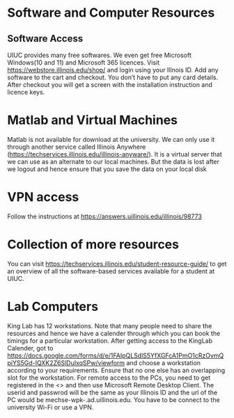 # Software and Computer Resources

## Software Access
UIUC provides many free softwares. We even get free Microsoft Windows(10 and 11) and Microsoft 365 licences. Visit https://webstore.illinois.edu/shop/ and login using your Illnois ID. Add any software to the cart and checkout. You don’t have to put any card details. After checkout you will get a screen with the installation instruction and licence keys.

# Matlab and Virtual Machines
Matlab is not available for download at the university. We can only use it through another service called Illinois Anywhere (https://techservices.illinois.edu/illinois-anyware/). It is a virtual server that we can use as an alternate to our local machines. But the data is lost after we logout and hence ensure that you save the data on your local disk

# VPN access
Follow the instructions at https://answers.uillinois.edu/illinois/98773

# Collection of more resources
You can visit https://techservices.illinois.edu/student-resource-guide/ to get an overview of all the software-based services available for a student at UIUC.

# Lab Computers
King Lab has 12 workstations. Note that many people need to share the resources and hence we have a calender through which you can book the timings for a particular workstation. After getting access to the KingLab Calender, got to https://docs.google.com/forms/d/e/1FAIpQLSdlS5YfXGFcA1PmO1cRzOvmQpiYS5Gd-IQXK2Z6SlDuIxqSPw/viewform and choose a workstation according to your requirements. Ensure that no one else has an overlapping slot for the workstation. 
For remote access to the PCs, you need to get registered in the <> and then use Microsoft Remote Desktop Client. The userid and passwrod will be the same as your Illinois ID and the url of the PC would be mechse-wpk-<n>.ad.uillinois.edu. You have to be connect to the university Wi-Fi or use a VPN.